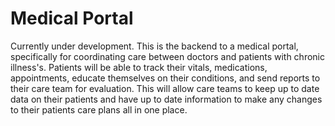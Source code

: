 # Medical Portal

Currently under development. This is the backend to a medical portal, specifically for coordinating care between doctors and patients with chronic illness's. Patients will be able to track their vitals, medications, appointments, educate themselves on their conditions, and send reports to their care team for evaluation. This will allow care teams to keep up to date data on their patients and have up to date information to make any changes to their patients care plans all in one place.
